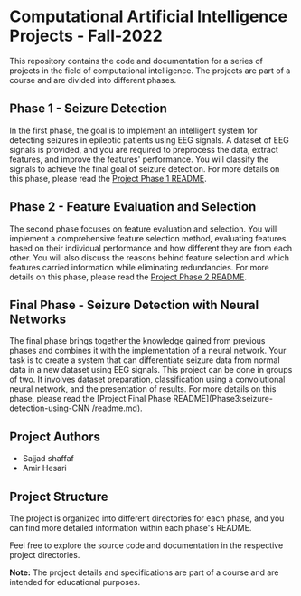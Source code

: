 # Computational Artificial Intelligence Projects - Fall-2022

This repository contains the code and documentation for a series of projects in the field of computational intelligence. The projects are part of a course and are divided into different phases.

## Phase 1 - Seizure Detection

In the first phase, the goal is to implement an intelligent system for detecting seizures in epileptic patients using EEG signals. A dataset of EEG signals is provided, and you are required to preprocess the data, extract features, and improve the features' performance. You will classify the signals to achieve the final goal of seizure detection. For more details on this phase, please read the [Project Phase 1 README](phase1/README.md).

## Phase 2 - Feature Evaluation and Selection

The second phase focuses on feature evaluation and selection. You will implement a comprehensive feature selection method, evaluating features based on their individual performance and how different they are from each other. You will also discuss the reasons behind feature selection and which features carried information while eliminating redundancies. For more details on this phase, please read the [Project Phase 2 README](phase2/README.md).

## Final Phase - Seizure Detection with Neural Networks

The final phase brings together the knowledge gained from previous phases and combines it with the implementation of a neural network. Your task is to create a system that can differentiate seizure data from normal data in a new dataset using EEG signals. This project can be done in groups of two. It involves dataset preparation, classification using a convolutional neural network, and the presentation of results. For more details on this phase, please read the [Project Final Phase README](Phase3:seizure-detection-using-CNN
/readme.md).

## Project Authors

- Sajjad shaffaf
- Amir Hesari

## Project Structure

The project is organized into different directories for each phase, and you can find more detailed information within each phase's README.

Feel free to explore the source code and documentation in the respective project directories.

**Note:** The project details and specifications are part of a course and are intended for educational purposes.

